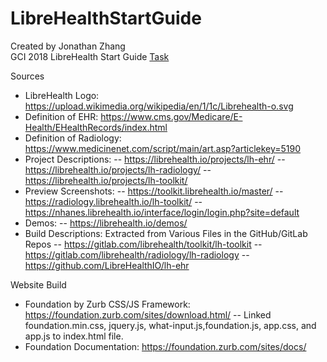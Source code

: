 # LibreHealthStartGuide
Created by Jonathan Zhang<br />
GCI 2018 LibreHealth Start Guide [Task](https://gitlab.com/librehealth/outreach/gci/issues/72)

Sources
+ LibreHealth Logo: https://upload.wikimedia.org/wikipedia/en/1/1c/Librehealth-o.svg
+ Definition of EHR: https://www.cms.gov/Medicare/E-Health/EHealthRecords/index.html
+ Definition of Radiology:
https://www.medicinenet.com/script/main/art.asp?articlekey=5190
+ Project Descriptions:
-- https://librehealth.io/projects/lh-ehr/
-- https://librehealth.io/projects/lh-radiology/
-- https://librehealth.io/projects/lh-toolkit/
+ Preview Screenshots:
-- https://toolkit.librehealth.io/master/
-- https://radiology.librehealth.io/lh-toolkit/
-- https://nhanes.librehealth.io/interface/login/login.php?site=default
+ Demos:
-- https://librehealth.io/demos/
+ Build Descriptions: Extracted from Various Files in the GitHub/GitLab Repos
-- https://gitlab.com/librehealth/toolkit/lh-toolkit
-- https://gitlab.com/librehealth/radiology/lh-radiology
-- https://github.com/LibreHealthIO/lh-ehr

Website Build
+ Foundation by Zurb CSS/JS Framework:
https://foundation.zurb.com/sites/download.html/
-- Linked foundation.min.css, jquery.js, what-input.js,foundation.js, app.css, and app.js to index.html file.
+ Foundation Documentation:
https://foundation.zurb.com/sites/docs/






